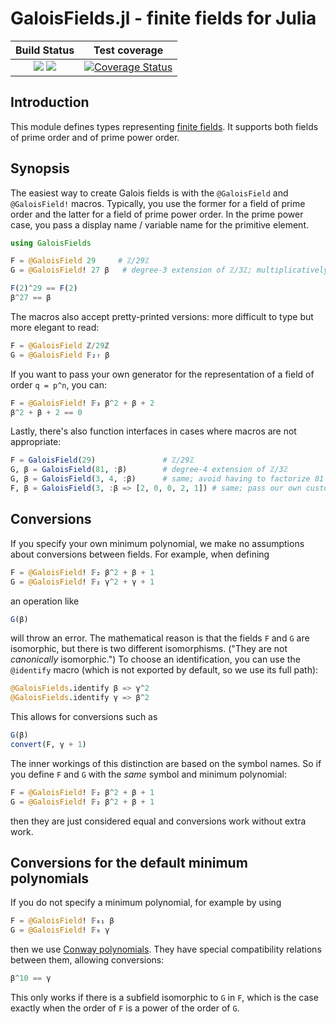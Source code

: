 # GaloisFields.jl - finite fields for Julia

| **Build Status**                                                | **Test coverage**                                       |
|:---------------------------------------------------------------:|:-------------------------------------------------------:|
| [![][travis-img]][travis-url] [![][appveyor-img]][appveyor-url] | [![Coverage Status][codecov-img]][codecov-url]      |

## Introduction

This module defines types representing [finite fields][galois-fields-wiki]. It
supports both fields of prime order and of prime power order.

[galois-fields-wiki]: https://en.wikipedia.org/wiki/Finite_field

## Synopsis

The easiest way to create Galois fields is with the `@GaloisField` and `@GaloisField!`
macros. Typically, you use the former for a field of prime order and the latter
for a field of prime power order. In the prime power case, you pass a display
name / variable name for the primitive element.

```julia
using GaloisFields

F = @GaloisField 29     # ℤ/29ℤ
G = @GaloisField! 27 β   # degree-3 extension of ℤ/3ℤ; multiplicatively generated by β

F(2)^29 == F(2)
β^27 == β
```

The macros also accept pretty-printed versions: more difficult to type but more
elegant to read:

```julia
F = @GaloisField ℤ/29ℤ
G = @GaloisField 𝔽₂₇ β
```

If you want to pass your own generator for the representation of a field
of order ``q = p^n``, you can:

```julia
F = @GaloisField! 𝔽₃ β^2 + β + 2
β^2 + β + 2 == 0
```

Lastly, there's also function interfaces in cases where macros are not
appropriate:

```julia
F = GaloisField(29)               # ℤ/29ℤ
G, β = GaloisField(81, :β)        # degree-4 extension of ℤ/3ℤ
G, β = GaloisField(3, 4, :β)      # same; avoid having to factorize 81
F, β = GaloisField(3, :β => [2, 0, 0, 2, 1]) # same; pass our own custom minimum polynomial
```

## Conversions
If you specify your own minimum polynomial, we make no assumptions about
conversions between fields. For example, when defining
```julia
F = @GaloisField! 𝔽₂ β^2 + β + 1
G = @GaloisField! 𝔽₂ γ^2 + γ + 1
```
an operation like
```julia
G(β)
```
will throw an error. The mathematical reason is that  the fields ``F`` and ``G``
are isomorphic, but there is two different isomorphisms. ("They are not _canonically_
isomorphic.") To choose an identification, you can use the `@identify` macro
(which is not exported by default, so we use its full path):
```julia
@GaloisFields.identify β => γ^2
@GaloisFields.identify γ => β^2
```
This allows for conversions such as
```julia
G(β)
convert(F, γ + 1)
```
The inner workings of this distinction are based on the symbol names. So
if you define ``F`` and ``G`` with the _same_ symbol and minimum polynomial:
```julia
F = @GaloisField! 𝔽₂ β^2 + β + 1
G = @GaloisField! 𝔽₂ β^2 + β + 1
```
then they are just considered equal and conversions work without extra work.

## Conversions for the default minimum polynomials
If you do not specify a minimum polynomial, for example by using
```julia
F = @GaloisField! 𝔽₈₁ β
G = @GaloisField! 𝔽₉ γ
```
then we use [Conway polynomials][conway]. They have special compatibility
relations between them, allowing conversions:
```julia
β^10 == γ
```
This only works if there is a subfield isomorphic to ``G`` in ``F``, which
is the case exactly when the order of ``F`` is a power of the order of ``G``.

[conway]: https://en.wikipedia.org/wiki/Conway_polynomial_(finite_fields)


[travis-img]: https://travis-ci.org/tkluck/GaloisFields.jl.svg?branch=master
[travis-url]: https://travis-ci.org/tkluck/GaloisFields.jl

[appveyor-img]: https://ci.appveyor.com/api/projects/status/4g6ax1ni7ijx3rn4?svg=true
[appveyor-url]: https://ci.appveyor.com/project/tkluck/galoisfields-jl

[codecov-img]: https://codecov.io/gh/tkluck/GaloisFields.jl/branch/master/graph/badge.svg
[codecov-url]: https://codecov.io/gh/tkluck/GaloisFields.jl
